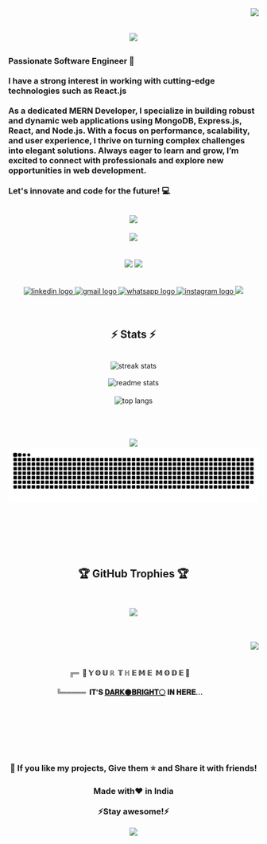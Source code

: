<img align="right" src="https://visitor-badge.laobi.icu/badge?page_id=Pritomsaha27.Pritomsaha27" />

<h1 align="center">
    <img src="https://readme-typing-svg.herokuapp.com/?font=Righteous&size=35&center=true&vCenter=true&width=500&height=70&duration=4000&lines=Hi+There!+👋;+I'm+Pritom+Saha!;" />
</h1>

<h3 align="left">Passionate Software Engineer 🚀 <br><br>I have a strong interest in working with cutting-edge technologies such as React.js<br><br>As a dedicated MERN Developer, I specialize in building robust and dynamic web applications using MongoDB, Express.js, React, and Node.js. With a focus on performance, scalability, and user experience, I thrive on turning complex challenges into elegant solutions. Always eager to learn and grow, I’m excited to connect with professionals and explore new opportunities in web development.<br><br>Let's innovate and code for the future! 💻
</h3>
<br/>
<div align="center">
<img src="https://media.giphy.com/media/WUlplcMpOCEmTGBtBW/giphy.gif" width="100"> 
 <br>   
 <br>   
<div align="center">
  <img height="50" src="https://camo.githubusercontent.com/2e3a321d070ca6eba6b552ae4a80da73054a7c631205e4fe3b19e0a5b7cf5847/68747470733a2f2f692e696d6775722e636f6d2f6f7a45776248732e676966"  />
</div>
<br>
<br>

<div align="center">
    <img src="https://skillicons.dev/icons?i=react,bootstrap,html,css,vscode,github,figma,tailwind,git" />
    <img src="https://skillicons.dev/icons?i=nodejs,javascript,express,firebase,mongodb" /><br><br>
</div>


<br>
<div align="center">
  <a href="https://www.linkedin.com/in/pritom-saha-8a94482b4?original_referer=" target="_blank">
    <img src="https://img.shields.io/static/v1?message=LinkedIn&logo=linkedin&label=&color=0077B5&logoColor=white&labelColor=&style=for-the-badge" height="30" alt="linkedin logo"  />
  </a>
  <a href="pritom2001.saha@gmail.com" target="_blank">
    <img src="https://img.shields.io/static/v1?message=Gmail&logo=gmail&label=&color=D14836&logoColor=white&labelColor=&style=for-the-badge" height="30" alt="gmail logo"  />
  </a>
  <a href="https://wa.me/6294949768" target="_blank">
    <img src="https://img.shields.io/static/v1?message=Whatsapp&logo=whatsapp&label=&color=25D366&logoColor=white&labelColor=&style=for-the-badge" height="30" alt="whatsapp logo"  />
  </a>
  <a href="https://www.instagram.com/photocoder01/" target="_blank">
    <img src="https://img.shields.io/static/v1?message=Instagram&logo=instagram&label=&color=E4405F&logoColor=white&labelColor=&style=for-the-badge" height="30" alt="instagram logo"  />
  </a>
<!--     <a href="https://salesp07.github.io" target="_blank"> -->
     <img src="https://img.shields.io/badge/Portfolio-FF5722?style=for-the-badge&logo=todoist&logoColor=white" target="_blank" /> 
  </a>
</div>
<br>
<br>


<h2 align="center">⚡ Stats ⚡</h2>
<br>
<div align=center>
  <img width=390 src="https://streak-stats.demolab.com/?user=pritomsaha27&count_private=true&theme=react&border_radius=10" alt="streak stats"/><br><br>
  <img width=390 src="https://github-readme-stats.vercel.app/api?username=pritomsaha27&count_private=true&show_icons=true&theme=react&rank_icon=github&border_radius=10" alt="readme stats" /><br>
  <br/>
  <img width=390 align="center" src="https://github-readme-stats.vercel.app/api/top-langs/?username=pritomsaha27&hide=HTML&langs_count=8&layout=compact&theme=react&border_radius=10&size_weight=0.5&count_weight=0.5&exclude_repo=github-readme-stats" alt="top langs" />
</div>

<br>
<br>
<br>

<br>
<div align="center">
  <div align="center">
  <img height="30" src="https://camo.githubusercontent.com/935ecb41d4ac3f41ef4ae4e4ea7e1b7470e19c72442b517111e5749c358b3400/68747470733a2f2f692e696d6775722e636f6d2f78314b627543712e676966"  />
</div>  
 
  <img alt="snake eating my contributions" src="https://raw.githubusercontent.com/pritomsaha27/pritomsaha27/output/github-contribution-grid-snake-dark.svg" />
  
  <br/><br/><br/>
</div>
<br>

<h2 align="center"> 🏆 GitHub Trophies 🏆</h2>
<br>

![](https://github-profile-trophy.vercel.app/?username=pritomsaha27&theme=darkhub&no-frame=false&no-bg=false&margin-w=18)

<br>
<br>

<div>
   <img align="right" height="200" src="https://raw.githubusercontent.com/sciencepal/sciencepal/master/assets/life_balance.gif"  />
    <br>
    <br>
<h4 align="center">    
╔═&nbsp;&nbsp;👀 𝕐&nbsp;𝕆&nbsp;𝕌&nbsp;ℝ&nbsp;&nbsp;𝕋&nbsp;ℍ&nbsp;𝔼&nbsp;𝕄&nbsp;𝔼&nbsp;&nbsp;𝕄&nbsp;𝕆&nbsp;𝔻&nbsp;𝔼 👀
<h4>
<h4 align="center">  
 
╚═════ &nbsp;𝐈𝐓'𝐒 [𝐃𝐀𝐑𝐊⚫](https://github.com/settings/appearance#gh-dark-mode-only)[𝐁𝐑𝐈𝐆𝐇𝐓⚪](https://github.com/settings/appearance#gh-light-mode-only) 𝐈𝐍 𝐇𝐄𝐑𝐄...
<h4> 
</div>

<br/>
<br/>
<br/>
<br/>
<br/>


<h3 align="center">💙 If you like my projects, Give them ⭐ and Share it with friends!<br><br>Made with❤️ in India<br><br>⚡️Stay awesome!⚡️</h3>
<div align="center">
  <img height="250" src="https://raw.githubusercontent.com/trinib/trinib/82213791fa9ff58d3ca768ddd6de2489ec23ffca/images/footer.svg"  />
</div>



